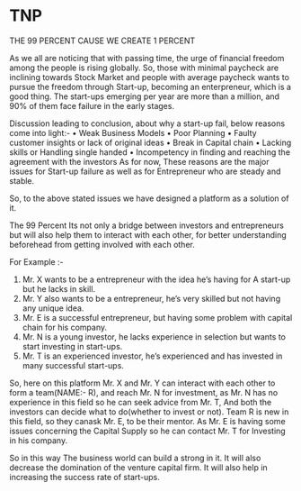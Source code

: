 # TNP
THE 99 PERCENT
CAUSE WE CREATE 1 PERCENT


As we all are noticing that with passing time, the urge of financial freedom among the people is rising globally. So, those with minimal paycheck are inclining towards Stock Market and people with average paycheck wants to pursue the freedom through Start-up, becoming an enterpreneur, which is a good thing.
The start-ups emerging per year are more than a million, and 90% of them face failure in the early stages. 

Discussion leading to conclusion, about why a start-up fail, below reasons come into light:-
•	Weak Business Models
•	Poor Planning
•	Faulty customer insights or lack of original ideas 
•	Break in Capital chain
•	Lacking skills  or Handling single handed
•	Incompetency in finding and reaching the agreement with the investors
As for now, These reasons are the major issues for Start-up failure as well as for Entrepreneur who are steady and stable. 

So, to the above stated issues we have designed a platform as  a solution of it.





The 99 Percent
Its not only a bridge between investors and entrepreneurs but will also help them to interact with each other, for better understanding beforehead from getting involved with each other.

For Example :-
1.	Mr. X wants to be a entrepreneur with the idea he’s having for A start-up but he lacks in skill.
2.	Mr. Y also wants to be a entrepreneur, he’s very skilled but not having any unique idea.
3.	Mr. E is a successful entrepreneur, but having some problem with capital chain for his company.
4.	Mr. N is a young investor, he lacks experience in selection but wants to start investing in start-ups.
5.	Mr. T is an experienced investor, he’s experienced and has invested in many successful start-ups.

So, here on this platform Mr. X and Mr. Y can interact with each other to form a team(NAME:- R), and reach Mr. N for investment, as Mr. N has no experience in this field so he can seek advice from Mr. T, And both the investors can decide what to do(whether to invest or not).
Team R is new in this field, so they canask Mr. E, to be their mentor.
As Mr. E is having some issues concerning the Capital Supply  so he can contact Mr. T for Investing in his company.

So in this way The business world can build a strong in it.
It will also decrease the domination of the venture capital firm.
It will also help in increasing the success rate of start-ups.
